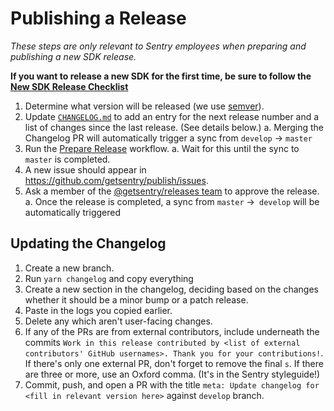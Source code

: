 
# Publishing a Release

_These steps are only relevant to Sentry employees when preparing and publishing a new SDK release._

**If you want to release a new SDK for the first time, be sure to follow the [New SDK Release Checklist](./new-sdk-release-checklist.md)**

1. Determine what version will be released (we use [semver](https://semver.org)).
2. Update [`CHANGELOG.md`](https://github.com/getsentry/sentry-javascript/edit/master/CHANGELOG.md) to add an entry for the next release number and a list of changes since the last release. (See details below.)
  a. Merging the Changelog PR will automatically trigger a sync from `develop` -> `master`
3. Run the [Prepare Release](https://github.com/getsentry/sentry-javascript/actions/workflows/release.yml) workflow.
  a. Wait for this until the sync to `master` is completed.
4. A new issue should appear in https://github.com/getsentry/publish/issues.
5. Ask a member of the [@getsentry/releases team](https://github.com/orgs/getsentry/teams/releases/members) to approve the release.
  a. Once the release is completed, a sync from `master` ->` develop` will be automatically triggered

## Updating the Changelog

1. Create a new branch.
2. Run `yarn changelog` and copy everything
3. Create a new section in the changelog, deciding based on the changes whether it should be a minor bump or a patch release.
4. Paste in the logs you copied earlier.
5. Delete any which aren't user-facing changes.
7. If any of the PRs are from external contributors, include underneath the commits `Work in this release contributed by <list of external contributors' GitHub usernames>. Thank you for your contributions!`. If there's only one external PR, don't forget to remove the final `s`. If there are three or more, use an Oxford comma. (It's in the Sentry styleguide!)
8. Commit, push, and open a PR with the title `meta: Update changelog for <fill in relevant version here>` against `develop` branch.
